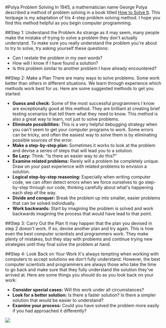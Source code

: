 #Polya Problem Solving
In 1945, a mathematician name George Polya described a method of problem solving in a book titled [How to Solve It](http://en.wikipedia.org/wiki/How_to_Solve_It). This textpage is my adaptation of his 4-step problem solving method. I hope you find this method helpful as you begin computer programming.

##Step 1: Understand the Problem
As strange as it may seem, many people make the mistake of trying to solve a problem they don't actually understand. To make sure you really understand the problem you're about to try to solve, try asking yourself these questions:

* Can I restate the problem in my own words?
* How will I know if I have found a solution?
* Is this problem similar to another problem I have already encountered?

##Step 2: Make a Plan
There are many ways to solve problems. Some work better than others in different situations. We learn through experience which methods work best for us. Here are some suggested methods to get you started:

* **Guess and check:** Some of the most successful programmers I know are exceptionally good at this method. They are brilliant at creating brief testing scenarios that tell them what they need to know. This method is also a great way to learn, not just to solve problems.
* **Eliminate possibilities:** This is a very helpful debugging strategy when you can't seem to get your computer programs to work. Some errors can be tricky, and often the easiest way to solve them is by eliminating possible sources of the error.
* **Make a step-by-step plan:** Sometimes it works to look at the problem and devise a series of steps that will lead you to a solution.
* **Be Lazy:** Think: "Is there an easier way to do this?"
* **Examine related problems:** Rarely will a problem be completely unique. Draw on your past experience with related problems to envision a solution.
* **Logical step-by-step reasoning:** Especially when writing computer code, we can often detect errors when we force ourselves to go step-by-step through our code, thinking carefully about what's happening each step of the way.
* **Divide and conquer:** Break the problem up into smaller, easier problems that can be solved individually.
* **Work backwards:** Start by imagining the problem is solved and work backwards imagining the process that would have lead to that point.

##Step 3: Carry Out the Plan
It may happen that the plan you devised in step 2 doesn't work. If so, devise another plan and try again. This is how even the best computer scientists and programmers work. They make plenty of mistakes, but they stay with problems and continue trying new strategies until they final solve the problem at hand.

##Step 4: Look Back on Your Work
It's always tempting when working with computers to accept solutions we don't fully understand. However, the best computer scientists and programmers are always those who take the time to go back and make sure that they fully understand the solution they've arrived at. Here are some things you should do as you look back on your work:

* **Consider special cases:** Will this work under all circumstances?
* **Look for a better solution:** Is there a faster solution? Is there a simpler solution that would be easier to understand?
* **Examine your process:** Could you have solved the problem more easily if you had approached it differently?

![](http://christensenacademy.org/img/signature.png)
